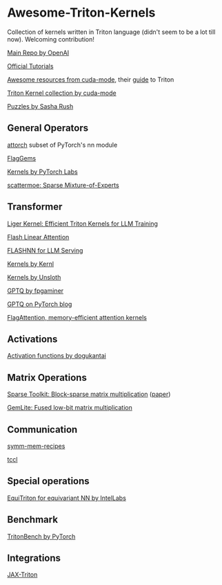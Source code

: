 # Awesome-Triton-Kernels
Collection of kernels written in Triton language (didn't seem to be a lot till now). Welcoming contribution!

[Main Repo by OpenAI](https://github.com/openai/triton)

[Official Tutorials](https://triton-lang.org/main/getting-started/tutorials/index.html)

[Awesome resources from cuda-mode](https://github.com/cuda-mode/resource-stream), their [guide](https://www.youtube.com/watch?v=DdTsX6DQk24&ab_channel=CUDAMODE) to Triton

[Triton Kernel collection by cuda-mode](https://github.com/cuda-mode/triton-index)

[Puzzles by Sasha Rush](https://github.com/srush/Triton-Puzzles)

## General Operators
[attorch](https://github.com/BobMcDear/attorch) subset of PyTorch's nn module

[FlagGems](https://github.com/FlagOpen/FlagGems)

[Kernels by PyTorch Labs](https://github.com/pytorch-labs/applied-ai)

[scattermoe: Sparse Mixture-of-Experts](https://github.com/shawntan/scattermoe)

## Transformer
[Liger Kernel: Efficient Triton Kernels for LLM Training](https://github.com/linkedin/Liger-Kernel)

[Flash Linear Attention](https://github.com/sustcsonglin/flash-linear-attention)

[FLASHNN for LLM Serving](https://github.com/AlibabaPAI/FLASHNN)

[Kernels by Kernl](https://github.com/ELS-RD/kernl)

[Kernels by Unsloth](https://github.com/unslothai/unsloth)

[GPTQ by fpgaminer](https://github.com/fpgaminer/GPTQ-triton)

[GPTQ on PyTorch blog](https://pytorch.org/blog/accelerating-triton/)

[FlagAttention, memory-efficient attention kernels](https://github.com/FlagOpen/FlagAttention)

## Activations
[Activation functions by dogukantai](https://github.com/dogukantai/triton-activations)

## Matrix Operations
[Sparse Toolkit: Block-sparse matrix multiplication](https://github.com/stanford-futuredata/stk) ([paper](https://openreview.net/forum?id=doa11nN5vG))

[GemLite: Fused low-bit matrix multiplication](https://github.com/mobiusml/gemlite)

## Communication
[symm-mem-recipes](https://github.com/yifuwang/symm-mem-recipes)

[tccl](https://github.com/cchan/tccl)

## Special operations
[EquiTriton for equivariant NN by IntelLabs](https://github.com/IntelLabs/EquiTriton)

## Benchmark
[TritonBench by PyTorch](https://github.com/pytorch-labs/tritonbench)

## Integrations
[JAX-Triton](https://github.com/jax-ml/jax-triton)
